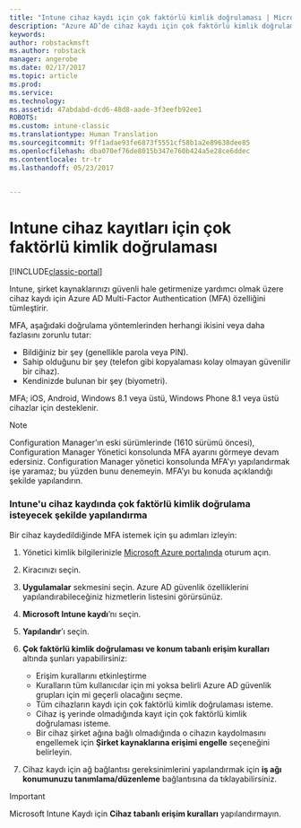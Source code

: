 ```yaml
---
title: "Intune cihaz kaydı için çok faktörlü kimlik doğrulaması | Microsoft Docs"
description: "Azure AD’de cihaz kaydı için çok faktörlü kimlik doğrulaması isteme."
keywords: 
author: robstackmsft
ms.author: robstack
manager: angerobe
ms.date: 02/17/2017
ms.topic: article
ms.prod: 
ms.service: 
ms.technology: 
ms.assetid: 47abdabd-dcd6-48d8-aade-3f3eefb92ee1
ROBOTS: 
ms.custom: intune-classic
ms.translationtype: Human Translation
ms.sourcegitcommit: 9ff1adae93fe6873f5551cf58b1a2e89638dee85
ms.openlocfilehash: dba070ef76de8015b347e760b424a5e28ce6ddec
ms.contentlocale: tr-tr
ms.lasthandoff: 05/23/2017


---
```


# <a name="multi-factor-authentication-for-intune-device-enrollments"></a>Intune cihaz kayıtları için çok faktörlü kimlik doğrulaması

[!INCLUDE[classic-portal](../includes/classic-portal.md)]

Intune, şirket kaynaklarınızı güvenli hale getirmenize yardımcı olmak üzere cihaz kaydı için Azure AD Multi-Factor Authentication (MFA) özelliğini tümleştirir.

MFA, aşağıdaki doğrulama yöntemlerinden herhangi ikisini veya daha fazlasını zorunlu tutar: 

- Bildiğiniz bir şey (genellikle parola veya PIN).
- Sahip olduğunu bir şey (telefon gibi kopyalaması kolay olmayan güvenilir bir cihaz).
- Kendinizde bulunan bir şey (biyometri).

MFA; iOS, Android, Windows 8.1 veya üstü, Windows Phone 8.1 veya üstü cihazlar için desteklenir.

> [!NOTE]
> Configuration Manager’ın eski sürümlerinde (1610 sürümü öncesi), Configuration Manager Yönetici konsolunda MFA ayarını görmeye devam edersiniz. Configuration Manager yönetici konsolunda MFA'yı yapılandırmak işe yaramaz; bu yüzden bunu denemeyin. MFA’yı bu konuda açıklandığı şekilde yapılandırın.

### <a name="configure-intune-to-require-multi-factor-authentication-at-device-enrollment"></a>Intune'u cihaz kaydında çok faktörlü kimlik doğrulama isteyecek şekilde yapılandırma
Bir cihaz kaydedildiğinde MFA istemek için şu adımları izleyin:

1. Yönetici kimlik bilgilerinizle [Microsoft Azure portalında](https://manage.windowsazure.com) oturum açın.
2. Kiracınızı seçin.
2. **Uygulamalar** sekmesini seçin. Azure AD güvenlik özelliklerini yapılandırabileceğiniz hizmetlerin listesini görürsünüz.
3. **Microsoft Intune kaydı**’nı seçin.
4. **Yapılandır**’ı seçin. 
5. **Çok faktörlü kimlik doğrulaması ve konum tabanlı erişim kuralları** altında şunları yapabilirsiniz:
    
    -  Erişim kurallarını etkinleştirme
    -  Kuralların tüm kullanıcılar için mi yoksa belirli Azure AD güvenlik grupları için mi geçerli olacağını seçme.
    -  Tüm cihazların kaydı için çok faktörlü kimlik doğrulaması isteme.
    -  Cihaz iş yerinde olmadığında kayıt için çok faktörlü kimlik doğrulaması isteme.
    -  Bir cihaz şirket ağına bağlı olmadığında o cihazın kaydolmasını engellemek için **Şirket kaynaklarına erişimi engelle** seçeneğini belirleyin. 
4. Cihaz kaydı için ağ bağlantısı gereksinimlerini yapılandırmak için **iş ağı konumunuzu tanımlama/düzenleme** bağlantısına da tıklayabilirsiniz.

> [!IMPORTANT]
> 
> Microsoft Intune Kaydı için **Cihaz tabanlı erişim kuralları** yapılandırmayın.


